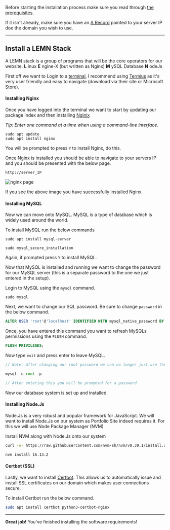 Before starting the installation process make sure you read through [the prerequisites](/c/portfoliosite/prerequisites).


If it isn't already, make sure you have an [A Record](https://support.dnsimple.com/articles/a-record) pointed to your server IP doe the domain you wish to use.

---

## Install a LEMN Stack

A LEMN stack is a group of programs that will be the core operators for our website.
**L**  inux
**E**  ngine-X (but written as Nginx)
**M**  ySQL Database
**N**  odeJs

First off we want to Login to a [terminal](https://en.wikipedia.org/wiki/Command-line_interface), I recommend using [Termius](https://termius.com) as it's very user friendly and easy to navigate (download via their site or Microsoft Store).


#### Installing Nginx

Once you have logged into the terminal we want to start by updating our package index and then installing [Nginix](https://www.nginx.com)

*Tip: Enter one command at a time when using a command-line interface.*

```
sudo apt update
sudo apt install nginx
```

You will be prompted to press `Y` to install Nginx, do this.

Once Nginx is installed you should be able to navigate to your servers IP and you should be presented with the below page.

`http://server_IP`

![nginx page](https://assets.digitalocean.com/articles/lemp_ubuntu_1604/nginx_default.png)

If you see the above image you have successfully installed Nginx.


#### Installing MySQL

Now we can move onto MySQL. MySQL is a type of database which is widely used around the world.

To install MySQL run the below commands
```
sudo apt install mysql-server

sudo mysql_secure_installation
```
Again, if prompted press `Y` to install MySQL.


Now that MySQL is installed and running we want to change the password for our MySQL server (this is a separate password to the one we just entered in the setup).

Login to MySQL using the `mysql` command.

```
sudo mysql
```

Next, we want to change our SQL password. Be sure to change `password` in the below command.

```sql
ALTER USER 'root'@'localhost' IDENTIFIED WITH mysql_native_password BY 'password';
```

Once, you have entered this command you want to refresh MySQLs permissions using the `FLUSH` command.

```sql
FLUSH PRIVILEGES;
```

Now type `exit` and press enter to leave MySQL.

```js
// Note: After changing our root password we can no longer just use the mysql command. Now you will have to use the below command to enter MySQL

mysql -u root -p

// After entering this you will be prompted for a password
```

Now our database system is set up and installed.


#### Installing Node.Js

Node.Js is a very robust and popular framework for JavaScript. We will want to install Node.Js on our system as Portfolio Site indeed requires it. For this we will use Node Package Manager (NVM)

Install NVM along with Node.Js onto our system
```bash
curl -o- https://raw.githubusercontent.com/nvm-sh/nvm/v0.39.1/install.sh | bash

nvm install 16.13.2
```


#### Certbot (SSL)

Lastly, we want to install [Certbot](https://certbot.eff.org). This allows us to automatically issue and install SSL certificates on our domain which makes user connections secure.

To install Certbot run the below command.

```bash
sudo apt install certbot python3-certbot-nginx
```

---

**Great job!** You've finished installing the software requirements!
